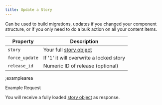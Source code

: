 ```yaml
---
title: Update a Story
---
```


Can be used to build migrations, updates if you changed your component structure, or if you only need to do a bulk action on all your content items. 

| Property | Description |
|---|---|
| `story` | Your full [story object](#core-resources/stories/the-story-object) |
| `force_update` | If '1' it will overwrite a locked story |
| `release_id` | Numeric ID of release (optional) |

;examplearea

Example Request

<RequestExample url="https://mapi.storyblok.com/v1/spaces/606/stories/2141" httpMethod="PUT" :requestObject='{"story":{"name":"Story Name","slug":"story-name","id":2141,"content":{"component":"page","body":[]}},"force_update": 1}'></RequestExample>

You will receive a fully loaded [story object](#core-resources/stories/the-story-object) as response.
